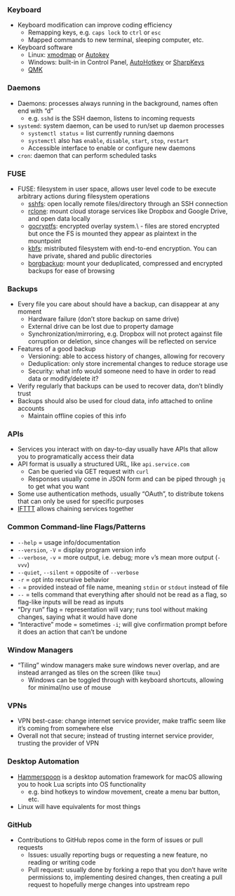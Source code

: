 ### Keyboard

- Keyboard modification can improve coding efficiency
    - Remapping keys, e.g. `caps lock` to `ctrl` or `esc`
    - Mapped commands to new terminal, sleeping computer, etc.
- Keyboard software
    - Linux: [xmodmap](https://wiki.archlinux.org/index.php/Xmodmap) or [Autokey](https://github.com/autokey/autokey)
    - Windows: built-in in Control Panel, [AutoHotkey](https://www.autohotkey.com/) or [SharpKeys](https://www.randyrants.com/category/sharpkeys/)
    - [QMK](https://docs.qmk.fm/)

### Daemons

- Daemons: processes always running in the background, names often end with “d”
    - e.g. `sshd` is the SSH daemon, listens to incoming requests
- `systemd`: system daemon, can be used to run/set up daemon processes
    - `systemctl status` = list currently running daemons
    - `systemctl` also has `enable`, `disable`, `start`, `stop`, `restart`
    - Accessible interface to enable or configure new daemons
- `cron`: daemon that can perform scheduled tasks

### FUSE

- FUSE: filesystem in user space, allows user level code to be execute arbitrary actions during filesystem operations
    - [sshfs](https://github.com/libfuse/sshfs): open locally remote files/directory through an SSH connection
    - [rclone](https://rclone.org/commands/rclone_mount/): mount cloud storage services like Dropbox and Google Drive, and open data locally
    - [gocryptfs](https://nuetzlich.net/gocryptfs/): encrypted overlay system.\ - files are stored encrypted but once the FS is mounted they appear as plaintext in the mountpoint
    - [kbfs](https://keybase.io/docs/kbfs): mistributed filesystem with end-to-end encryption. You can have private, shared and public directories
    - [borgbackup](https://borgbackup.readthedocs.io/en/stable/usage/mount.html): mount your deduplicated, compressed and encrypted backups for ease of browsing

### Backups

- Every file you care about should have a backup, can disappear at any moment
    - Hardware failure (don’t store backup on same drive)
    - External drive can be lost due to property damage
    - Synchronization/mirroring, e.g. Dropbox will not protect against file corruption or deletion, since changes will be reflected on service
- Features of a good backup
    - Versioning: able to access history of changes, allowing for recovery
    - Deduplication: only store incremental changes to reduce storage use
    - Security: what info would someone need to have in order to read data or modify/delete it?
- Verify regularly that backups can be used to recover data, don’t blindly trust
- Backups should also be used for cloud data, info attached to online accounts
    - Maintain offline copies of this info

### APIs

- Services you interact with on day-to-day usually have APIs that allow you to programatically access their data
- API format is usually a structured URL, like `api.service.com`
    - Can be queried via GET request with `curl`
    - Responses usually come in JSON form and can be piped through `jq` to get what you want
- Some use authentication methods, usually “OAuth”, to distribute tokens that can only be used for specific purposes
- [IFTTT](https://ifttt.com/) allows chaining services together

### Common Command-line Flags/Patterns

- `--help` = usage info/documentation
- `--version`, `-V` = display program version info
- `--verbose`, `-v` = more output, i.e. debug; more `v`’s mean more output (`-vvv`)
- `--quiet`, `--silent` = opposite of `--verbose`
- `-r` = opt into recursive behavior
- `-` = provided instead of file name, meaning `stdin` or `stdout` instead of file
- `--` = tells command that everything after should not be read as a flag, so flag-like inputs will be read as inputs
- “Dry run” flag = representation will vary; runs tool without making changes, saying what it would have done
- “Interactive” mode = sometimes `-i`; will give confirmation prompt before it does an action that can’t be undone

### Window Managers

- “Tiling” window managers make sure windows never overlap, and are instead arranged as tiles on the screen (like `tmux`)
    - Windows can be toggled through with keyboard shortcuts, allowing for minimal/no use of mouse

### VPNs

- VPN best-case: change internet service provider, make traffic seem like it’s coming from somewhere else
- Overall not that secure; instead of trusting internet service provider, trusting the provider of VPN

### Desktop Automation

- [Hammerspoon](https://www.hammerspoon.org/) is a desktop automation framework for macOS allowing you to hook Lua scripts into OS functionality
    - e.g. bind hotkeys to window movement, create a menu bar button, etc.
- Linux will have equivalents for most things

### GitHub

- Contributions to GitHub repos come in the form of issues or pull requests
    - Issues: usually reporting bugs or requesting a new feature, no reading or writing code
    - Pull request: usually done by forking a repo that you don’t have write permissions to, implementing desired changes, then creating a pull request to hopefully merge changes into upstream repo